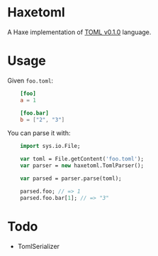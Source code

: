 Haxetoml
=================

A Haxe implementation of [TOML v0.1.0](https://github.com/mojombo/toml/blob/master/versions/toml-v0.1.0.md) language.

Usage
=================

Given `foo.toml`:

```toml
    [foo]
    a = 1

    [foo.bar]
    b = ["2", "3"]
```


You can parse it with:

```haxe
	import sys.io.File;

    var toml = File.getContent('foo.toml');
    var parser = new haxetoml.TomlParser();

    var parsed = parser.parse(toml);

    parsed.foo; // => 1
    parsed.foo.bar[1]; // => "3"
```

Todo
=================

- TomlSerializer


